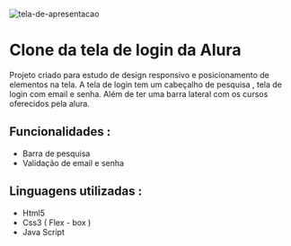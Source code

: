 ![tela-de-apresentacao](https://user-images.githubusercontent.com/42388415/104401985-0d9d3900-5534-11eb-89b3-6509e31d192e.PNG)

# Clone da tela de login da Alura 

Projeto criado para estudo de design responsivo e posicionamento de elementos na tela. A tela  de login tem um cabeçalho de pesquisa , tela de login com email e senha.
Além de ter uma barra lateral com os cursos oferecidos pela alura.

## Funcionalidades :

- Barra de pesquisa
- Validação de email e senha 

## Linguagens utilizadas :

- Html5 
- Css3 ( Flex - box )
- Java Script